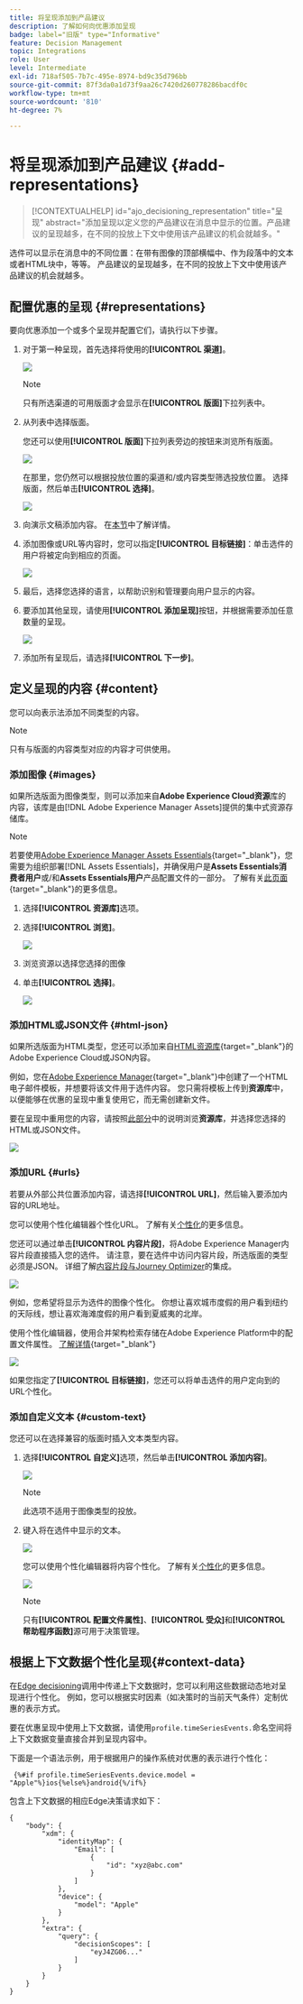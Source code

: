 ```yaml
---
title: 将呈现添加到产品建议
description: 了解如何向优惠添加呈现
badge: label="旧版" type="Informative"
feature: Decision Management
topic: Integrations
role: User
level: Intermediate
exl-id: 718af505-7b7c-495e-8974-bd9c35d796bb
source-git-commit: 87f3da0a1d73f9aa26c7420d260778286bacdf0c
workflow-type: tm+mt
source-wordcount: '810'
ht-degree: 7%

---
```


# 将呈现添加到产品建议 {#add-representations}

>[!CONTEXTUALHELP]
>id="ajo_decisioning_representation"
>title="呈现"
>abstract="添加呈现以定义您的产品建议在消息中显示的位置。产品建议的呈现越多，在不同的投放上下文中使用该产品建议的机会就越多。"

选件可以显示在消息中的不同位置：在带有图像的顶部横幅中、作为段落中的文本或者HTML块中，等等。 产品建议的呈现越多，在不同的投放上下文中使用该产品建议的机会就越多。

## 配置优惠的呈现 {#representations}

要向优惠添加一个或多个呈现并配置它们，请执行以下步骤。

1. 对于第一种呈现，首先选择将使用的&#x200B;**[!UICONTROL 渠道]**。

   ![](../assets/channel-placement.png)

   >[!NOTE]
   >
   >只有所选渠道的可用版面才会显示在&#x200B;**[!UICONTROL 版面]**&#x200B;下拉列表中。

1. 从列表中选择版面。

   您还可以使用&#x200B;**[!UICONTROL 版面]**&#x200B;下拉列表旁边的按钮来浏览所有版面。

   ![](../assets/browse-button-placements.png)

   在那里，您仍然可以根据投放位置的渠道和/或内容类型筛选投放位置。 选择版面，然后单击&#x200B;**[!UICONTROL 选择]**。

   ![](../assets/browse-placements.png)

1. 向演示文稿添加内容。 在[本节](#content)中了解详情。

1. 添加图像或URL等内容时，您可以指定&#x200B;**[!UICONTROL 目标链接]**：单击选件的用户将被定向到相应的页面。

   ![](../assets/offer-destination-link.png)

1. 最后，选择您选择的语言，以帮助识别和管理要向用户显示的内容。

1. 要添加其他呈现，请使用&#x200B;**[!UICONTROL 添加呈现]**&#x200B;按钮，并根据需要添加任意数量的呈现。

   ![](../assets/offer-add-representation.png)

1. 添加所有呈现后，请选择&#x200B;**[!UICONTROL 下一步]**。

## 定义呈现的内容 {#content}

您可以向表示法添加不同类型的内容。

>[!NOTE]
>
>只有与版面的内容类型对应的内容才可供使用。

### 添加图像 {#images}

如果所选版面为图像类型，则可以添加来自&#x200B;**Adobe Experience Cloud资源**&#x200B;库的内容，该库是由[!DNL Adobe Experience Manager Assets]提供的集中式资源存储库。

>[!NOTE]
>
> 若要使用[Adobe Experience Manager Assets Essentials](https://experienceleague.adobe.com/docs/experience-manager-assets-essentials/help/introduction.html?lang=zh-Hans){target="_blank"}，您需要为组织部署[!DNL Assets Essentials]，并确保用户是&#x200B;**Assets Essentials消费者用户**&#x200B;或/和&#x200B;**Assets Essentials用户**&#x200B;产品配置文件的一部分。 了解有关[此页面](https://experienceleague.adobe.com/docs/experience-manager-assets-essentials/help/get-started-admins/deploy-administer.html?lang=zh-Hans){target="_blank"}的更多信息。

1. 选择&#x200B;**[!UICONTROL 资源库]**&#x200B;选项。

1. 选择&#x200B;**[!UICONTROL 浏览]**。

   ![](../assets/offer-browse-asset-library.png)

1. 浏览资源以选择您选择的图像

1. 单击&#x200B;**[!UICONTROL 选择]**。

   ![](../assets/offer-select-asset.png)

### 添加HTML或JSON文件 {#html-json}

如果所选版面为HTML类型，您还可以添加来自[HTML资源库](https://experienceleague.adobe.com/docs/experience-manager-assets-essentials/help/introduction.html?lang=zh-Hans){target="_blank"}的Adobe Experience Cloud或JSON内容。

例如，您在[Adobe Experience Manager](https://experienceleague.adobe.com/docs/experience-manager.html?lang=zh-Hans){target="_blank"}中创建了一个HTML电子邮件模板，并想要将该文件用于选件内容。 您只需将模板上传到&#x200B;**资源库**&#x200B;中，以便能够在优惠的呈现中重复使用它，而无需创建新文件。

要在呈现中重用您的内容，请按照[此部分](#images)中的说明浏览&#x200B;**资源库**，并选择您选择的HTML或JSON文件。

![](../assets/offer-browse-asset-library-json.png)

### 添加URL {#urls}

若要从外部公共位置添加内容，请选择&#x200B;**[!UICONTROL URL]**，然后输入要添加内容的URL地址。

您可以使用个性化编辑器个性化URL。 了解有关[个性化](../../personalization/personalize.md#use-expression-editor)的更多信息。


您还可以通过单击&#x200B;**[!UICONTROL 内容片段]**，将Adobe Experience Manager内容片段直接插入您的选件。 请注意，要在选件中访问内容片段，所选版面的类型必须是JSON。
详细了解[内容片段与Journey Optimizer](../../integrations/aem-fragments.md)的集成。

![](../assets/offer-content-url.png)

例如，您希望将显示为选件的图像个性化。 你想让喜欢城市度假的用户看到纽约的天际线，想让喜欢海滩度假的用户看到夏威夷的北岸。

使用个性化编辑器，使用合并架构检索存储在Adobe Experience Platform中的配置文件属性。 [了解详情](https://experienceleague.adobe.com/docs/experience-platform/profile/union-schemas/union-schemas-overview.html?lang=zh-Hans){target="_blank"}

![](../assets/offer-content-url-personalization.png)

如果您指定了&#x200B;**[!UICONTROL 目标链接]**，您还可以将单击选件的用户定向到的URL个性化。

### 添加自定义文本 {#custom-text}

您还可以在选择兼容的版面时插入文本类型内容。

1. 选择&#x200B;**[!UICONTROL 自定义]**&#x200B;选项，然后单击&#x200B;**[!UICONTROL 添加内容]**。

   ![](../assets/offer-add-content.png)

   >[!NOTE]
   >
   >此选项不适用于图像类型的投放。

1. 键入将在选件中显示的文本。

   ![](../assets/offer-text-content.png)

   您可以使用个性化编辑器将内容个性化。 了解有关[个性化](../../personalization/personalize.md#use-expression-editor)的更多信息。

   ![](../assets/offer-personalization.png)

   >[!NOTE]
   >
   >只有&#x200B;**[!UICONTROL 配置文件属性]**、**[!UICONTROL 受众]**&#x200B;和&#x200B;**[!UICONTROL 帮助程序函数]**&#x200B;源可用于决策管理。

## 根据上下文数据个性化呈现{#context-data}

在[Edge decisioning](../api-reference/offer-delivery-api/edge-decisioning-api.md)调用中传递上下文数据时，您可以利用这些数据动态地对呈现进行个性化。 例如，您可以根据实时因素（如决策时的当前天气条件）定制优惠的表示方式。

要在优惠呈现中使用上下文数据，请使用`profile.timeSeriesEvents.`命名空间将上下文数据变量直接合并到呈现内容中。

下面是一个语法示例，用于根据用户的操作系统对优惠的表示进行个性化：

```
 {%#if profile.timeSeriesEvents.device.model = "Apple"%}ios{%else%}android{%/if%} 
```

包含上下文数据的相应Edge决策请求如下：

```
{
    "body": {
        "xdm": {
            "identityMap": {
                "Email": [
                    {
                        "id": "xyz@abc.com"
                    }
                ]
            },
            "device": {
                "model": "Apple"
            }
        },
        "extra": {
            "query": {
                "decisionScopes": [
                    "eyJ4ZG06..."
                ]
            }
        }
    }
}
```
